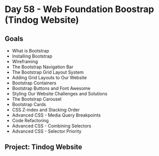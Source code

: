 # Day 58 - Web Foundation Boostrap (Tindog Website)

## Goals
- What is Bootstrap          
- Installing Bootstrap
- Wireframing
- The Bootstrap Navigation Bar
- The Bootstrap Grid Layout System
- Adding Grid Layouts to Our Website
- Bootstrap Containers
- Bootstrap Buttons and Font Awesome
- Styling Our Website Challenges and Solutions
- The Bootstrap Carousel
- Bootstrap Cards
- CSS Z-index and Stacking Order
- Advanced CSS - Media Query Breakpoints
- Code Refactoring
- Advanced CSS - Combining Selectors
- Advanced CSS - Selector Priority


## Project:  Tindog Website 
